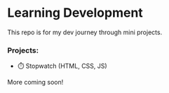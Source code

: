 # Learning Development 

This repo is for my dev journey through mini projects.

### Projects:
- ⏱️ Stopwatch (HTML, CSS, JS)

More coming soon!
